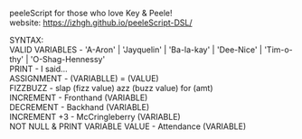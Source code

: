 peeleScript for those who love Key & Peele!  
website: https://izhgh.github.io/peeleScript-DSL/  


SYNTAX:  
VALID VARIABLES - 'A-Aron' | 'Jayquelin' | 'Ba-la-kay' | 'Dee-Nice' | 'Tim-o-thy' | 'O-Shag-Hennessy'  
PRINT - I said...    
ASSIGNMENT - (VARIABLLE) = (VALUE)    
FIZZBUZZ - slap (fizz value) azz (buzz value) for (amt)    
INCREMENT - Fronthand (VARIABLE)    
DECREMENT - Backhand (VARIABLE)    
INCREMENT +3 - McCringleberry (VARIABLE)    
NOT NULL & PRINT VARIABLE VALUE - Attendance (VARIABLE)    
